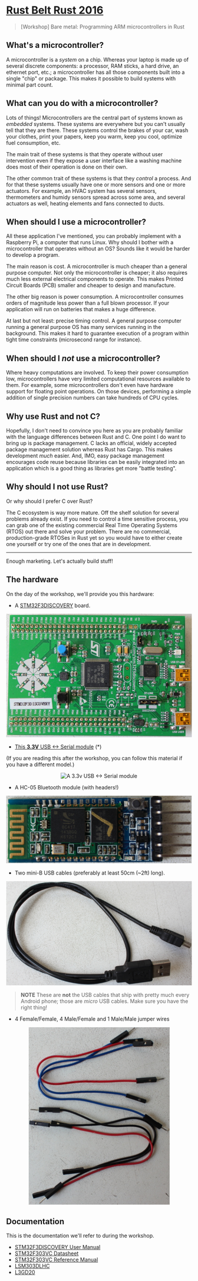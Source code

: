# [Rust Belt Rust 2016]

[Rust Belt Rust 2016]: http://www.rust-belt-rust.com/

> [Workshop] Bare metal: Programming ARM microcontrollers in Rust

## What's a microcontroller?

A microcontroller is a *system* on a chip. Whereas your laptop is made up of
several discrete components: a processor, RAM sticks, a hard drive, an ethernet
port, etc.; a microcontroller has all those components built into a single
"chip" or package. This makes it possible to build systems with minimal part
count.

## What can you do with a microcontroller?

Lots of things! Microcontrollers are the central part of systems known as
*embedded* systems. These systems are everywhere but you can't usually tell that
they are there. These systems control the brakes of your car, wash your clothes,
print your papers, keep you warm, keep you cool, optimize fuel consumption, etc.

The main trait of these systems is that they operate without user intervention
even if they expose a user interface like a washing machine does most of their
operation is done on their own.

The other common trait of these systems is that they *control* a process. And
for that these systems usually have one or more sensors and one or more
actuators. For example, an HVAC system has several sensors, thermometers and
humidy sensors spread across some area, and several actuators as well, heating
elements and fans connected to ducts.

## When should I use a microcontroller?

All these application I've mentioned, you can probably implement with a
Raspberry Pi, a computer that runs Linux. Why should I bother with a
microcontroller that operates without an OS? Sounds like it would be harder to
develop a program.

The main reason is cost. A microcontroller is much cheaper than a general
purpose computer. Not only the microcontroller is cheaper; it also requires much
less external electrical components to operate. This makes Printed Circuit
Boards (PCB) smaller and cheaper to design and manufacture.

The other big reason is power consumption. A microcontroller consumes orders of
magnitude less power than a full blown processor. If your application will
run on batteries that makes a huge difference.

At last but not least: precise timing control. A general purpose computer
running a general purpose OS has many services running in the background. This
makes it hard to guarantee execution of a program within tight time constraints
(microsecond range for instance).

## When should I *not* use a microcontroller?

Where heavy computations are involved. To keep their power consumption low,
microcontrollers have very limited computational resources available to them.
For example, some microcontrollers don't even have hardware support for floating
point operations. On those devices, performing a simple addition of single
precision numbers can take hundreds of CPU cycles.

## Why use Rust and not C?

Hopefully, I don't need to convince you here as you are probably familiar with
the language differences between Rust and C. One point I do want to bring up is
package management. C lacks an official, widely accepted package management
solution whereas Rust has Cargo. This makes development *much* easier. And, IMO,
easy package management encourages code reuse because libraries can be easily
integrated into an application which is a good thing as libraries get more
"battle testing".

## Why should I not use Rust?

Or why should I prefer C over Rust?

The C ecosystem is way more mature. Off the shelf solution for several problems
already exist. If you need to control a time sensitive process, you can grab one
of the existing commercial Real Time Operating Systems (RTOS) out there and
solve your problem. There are no commercial, production-grade RTOSes in Rust yet
so you would have to either create one yourself or try one of the ones that are
in development.

---

Enough marketing. Let's actually build stuff!

## The hardware

On the day of the workshop, we'll provide you this hardware:

- A [STM32F3DISCOVERY] board.

[STM32F3DISCOVERY]: http://www.st.com/en/evaluation-tools/stm32f3discovery.html

<p align="center">
<img title="STM32F3DISCOVERY" src="assets/f3.jpg">
</p>

- [This **3.3V** USB <-> Serial module][sparkfun] (\*)

[sparkfun]: https://www.sparkfun.com/products/9873

(If you are reading this after the workshop, you can follow this material if you
have a different model.)

<p align="center">
<img title="A 3.3v USB <-> Serial module" src="assets/serial.jpg">
</p>

- A HC-05 Bluetooth module (with headers!)

<p align="center">
<img title="The HC-05 Bluetooth module" src="assets/bluetooth.jpg">
</p>

- Two mini-B USB cables (preferably at least 50cm (~2ft) long).

<p align="center">
<img title="mini-B USB cable" src="assets/usb-cable.jpg">
</p>

> **NOTE** These are **not** the USB cables that ship with pretty much every
> Android phone; those are *micro* USB cables. Make sure you have the right
> thing!

- 4 Female/Female, 4 Male/Female and 1 Male/Male jumper wires

<p align="center">
<img title="Jumper wires" src="assets/jumper-wires.jpg">
</p>

## Documentation

This is the documentation we'll refer to during the workshop.

- [STM32F3DISCOVERY User Manual][um]
- [STM32F303VC Datasheet][ds]
- [STM32F303VC Reference Manual][rm]
- [LSM303DLHC]
- [L3GD20]

[L3GD20]: http://www.st.com/resource/en/datasheet/l3gd20.pdf
[LSM303DLHC]: http://www.st.com/resource/en/datasheet/lsm303dlhc.pdf
[ds]: http://www.st.com/resource/en/datasheet/stm32f303vc.pdf
[rm]: http://www.st.com/resource/en/reference_manual/dm00043574.pdf
[um]: http://www.st.com/resource/en/user_manual/dm00063382.pdf
